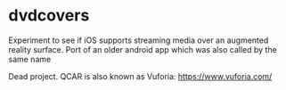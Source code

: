 # dvdcovers
Experiment to see if iOS supports streaming media over an augmented reality surface. Port of an older android app which was also called by the same name 

Dead project. QCAR is also known as Vuforia: https://www.vuforia.com/
